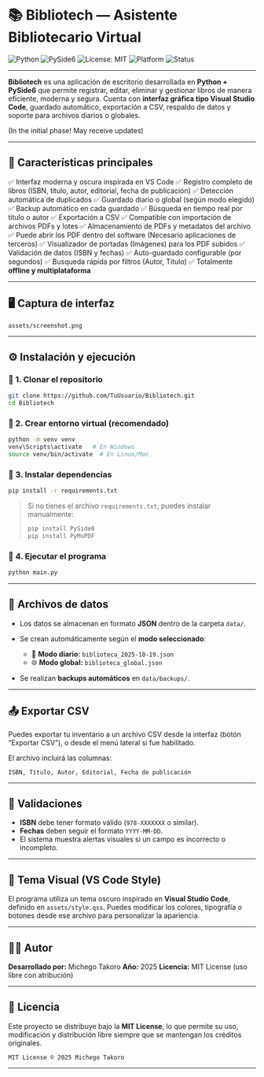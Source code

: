 # 📚 Bibliotech — Asistente Bibliotecario Virtual

![Python](https://img.shields.io/badge/Python-3.10%2B-3776AB?logo=python\&logoColor=white)
![PySide6](https://img.shields.io/badge/UI-PySide6-41CD52?logo=qt\&logoColor=white)
![License: MIT](https://img.shields.io/badge/License-MIT-yellow.svg)
![Platform](https://img.shields.io/badge/Platform-Windows%20%7C%20Linux%20%7C%20macOS-blue)
![Status](https://img.shields.io/badge/Status-Stable-brightgreen)

---

**Bibliotech** es una aplicación de escritorio desarrollada en **Python + PySide6** que permite registrar, editar, eliminar y gestionar libros de manera eficiente, moderna y segura.
Cuenta con **interfaz gráfica tipo Visual Studio Code**, guardado automático, exportación a CSV, respaldo de datos y soporte para archivos diarios o globales.

(In the initial phase! May receive updates)

---

## 🧩 Características principales

✅ Interfaz moderna y oscura inspirada en VS Code
✅ Registro completo de libros (ISBN, título, autor, editorial, fecha de publicación)
✅ Detección automática de duplicados
✅ Guardado diario o global (según modo elegido)
✅ Backup automático en cada guardado
✅ Búsqueda en tiempo real por título o autor
✅ Exportación a CSV
✅ Compatible con importación de archivos PDFs y lotes
✅ Almacenamiento de PDFs y metadatos del archivo
✅ Puede abrir los PDF dentro del software (Necesario aplicaciones de terceros)
✅ Visualizador de portadas (Imágenes) para los PDF subidos
✅ Validación de datos (ISBN y fechas)
✅ Auto-guardado configurable (por segundos)
✅ Busqueda rápida por filtros (Autor, Título)
✅ Totalmente **offline y multiplataforma**

---

## 🖥️ Captura de interfaz

```text
assets/screenshot.png
```

---

## ⚙️ Instalación y ejecución

### 🔸 1. Clonar el repositorio

```bash
git clone https://github.com/TuUsuario/Bibliotech.git
cd Bibliotech
```

### 🔸 2. Crear entorno virtual (recomendado)

```bash
python -m venv venv
venv\Scripts\activate   # En Windows
source venv/bin/activate  # En Linux/Mac
```

### 🔸 3. Instalar dependencias

```bash
pip install -r requirements.txt
```

> Si no tienes el archivo `requirements.txt`, puedes instalar manualmente:
>
> ```bash
> pip install PySide6
> pip install PyMuPDF
> ```

### 🔸 4. Ejecutar el programa

```bash
python main.py
```

---

## 💾 Archivos de datos

* Los datos se almacenan en formato **JSON** dentro de la carpeta `data/`.
* Se crean automáticamente según el **modo seleccionado**:

  * 📅 **Modo diario:** `biblioteca_2025-10-19.json`
  * 🌐 **Modo global:** `biblioteca_global.json`
* Se realizan **backups automáticos** en `data/backups/`.

---

## 📤 Exportar CSV

Puedes exportar tu inventario a un archivo CSV desde la interfaz (botón “Exportar CSV”), o desde el menú lateral si fue habilitado.

El archivo incluirá las columnas:

```
ISBN, Título, Autor, Editorial, Fecha de publicación
```

---

## 🧠 Validaciones

* **ISBN** debe tener formato válido (`978-XXXXXXX` o similar).
* **Fechas** deben seguir el formato `YYYY-MM-DD`.
* El sistema muestra alertas visuales si un campo es incorrecto o incompleto.

---

## 🌙 Tema Visual (VS Code Style)

El programa utiliza un tema oscuro inspirado en **Visual Studio Code**, definido en `assets/style.qss`.
Puedes modificar los colores, tipografía o botones desde ese archivo para personalizar la apariencia.

---

## 🧑‍💻 Autor

**Desarrollado por:** Michego Takoro
**Año:** 2025
**Licencia:** MIT License (uso libre con atribución)

---

## 📜 Licencia

Este proyecto se distribuye bajo la **MIT License**, lo que permite su uso, modificación y distribución libre siempre que se mantengan los créditos originales.

```
MIT License © 2025 Michego Takoro
```

---